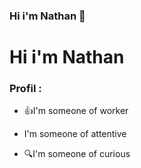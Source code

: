 ### Hi i'm Nathan 👋

<h1>Hi i'm Nathan</h1>

<h3>Profil :</h3>

<ul>
    <li><p>👍I'm someone of worker</p></li>
    <li><p>I'm someone of attentive</p></li>
    <li><p>🔍I'm someone of curious</p></li>  
</ul>




